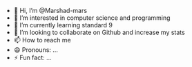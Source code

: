 - 👋 Hi, I’m @Marshad-mars
- 👀 I’m interested in computer science and programming
- 🌱 I’m currently learning standard 9
- 💞️ I’m looking to collaborate on Github and increase my stats
- 📫 How to reach me 
- 😄 Pronouns: ...
- ⚡ Fun fact: ...

<!---
Marshad-mars/Marshad-mars is a ✨ special ✨ repository because its `README.md` (this file) appears on your GitHub profile.
You can click the Preview link to take a look at your changes.
--->
